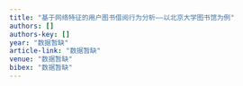 ```yaml
---
title: "基于网络特征的用户图书借阅行为分析——以北京大学图书馆为例"
authors: []
authors-key: []
year: "数据暂缺"
article-link: "数据暂缺"
venue: "数据暂缺"
bibex: "数据暂缺"
---
```

